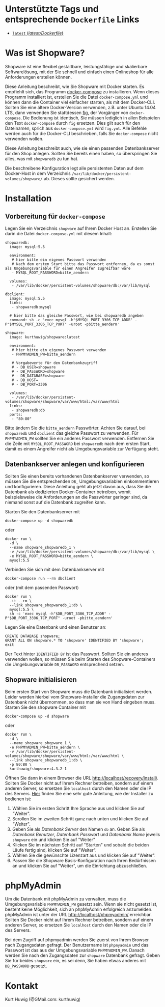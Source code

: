 Unterstützte Tags und entsprechende `Dockerfile` Links
======================================================

 - [`latest` (*latest/Dockerfile*)](https://github.com/kurthuwig/docker-shopware/blob/master/Dockerfile)

Was ist Shopware?
=================

Shopware ist eine flexibel gestaltbare, leistungsfähige und skalierbare Softwarelösung, mit der Sie schnell und einfach einen Onlineshop für alle Anforderungen erstellen können.

Diese Anleitung beschreibt, wie Sie Shopware mit Docker starten.
Es empfiehlt sich, das Programm [docker-compose](http://docs.docker.com/compose/) zu installieren.
Wenn dieses Programm installiert ist, erstellen Sie die Datei `docker-compose.yml` und können dann die Container viel einfacher starten, als mit dem Docker-CLI.
Sollten Sie eine ältere Docker-Version verwenden, z.B. unter Ubuntu 14.04 LTS, dann verwenden Sie stattdessen [fig](http://www.fig.sh/index.html), der Vorgänger von `docker-compose`.
Die Bedienung ist identisch, Sie müssen lediglich in allen Beispielen den Text `docker-compose` durch `fig` ersetzen.
Dies gilt auch für den Dateinamen, sprich aus `docker-compose.yml` wird `fig.yml`.
Alle Befehle werden auch für die Docker-CLI beschrieben, falls Sie `docker-compose` nicht verwenden wollen.

Diese Anleitung beschreibt auch, wie sie einen passenden Datenbankserver für den Shop anlegen. Sollten Sie bereits einen haben, so überspringen Sie alles, was mit `shopwaredb` zu tun hat.

Die beschreibene Konfiguration legt alle persistenten Daten auf dem Docker-Host in dem Verzeichnis `/var/lib/docker/persistent-volumes/shopware/` ab.
Dieses sollte gesichert werden.

Installation
============

Vorbereitung für `docker-compose`
---------------------------------

Legen Sie ein Verzeichnis `shopware` auf Ihrem Docker Host an.
Erstellen Sie darin die Datei `docker-compose.yml` mit diesem Inhalt:

    shopwaredb:
      image: mysql:5.5

      environment:
       # hier bitte ein eigenes Passwort verwenden
       # Nach dem ersten Start bitte das Passwort entfernen, da es sonst als Umgebungsvariable für einen Angreifer zugreifbar wäre
       - MYSQL_ROOT_PASSWORD=bitte_aendern

      volumes:
       - /var/lib/docker/persistent-volumes/shopware/db:/var/lib/mysql

    dbclient:
      image: mysql:5.5
      links:
       - shopwaredb:mysql

      # hier bitte das gleiche Passwort, wie bei shopwaredb angeben
      command: sh -c 'exec mysql -h"$MYSQL_PORT_3306_TCP_ADDR" -P"$MYSQL_PORT_3306_TCP_PORT" -uroot -pbitte_aendern'

    shopware:
      image: kurthuwig/shopware:latest

      environment:
       # hier bitte ein eigenes Passwort verwenden
       - PHPMYADMIN_PW=bitte_aendern

       # Vorgabewerte für den Datenbankzugriff
       # - DB_USER=shopware
       # - DB_PASSWORD=shopware
       # - DB_DATABASE=shopware
       # - DB_HOST=
       # - DB_PORT=3306

      volumes:
       - /var/lib/docker/persistent-volumes/shopware/shopware/var/www/html:/var/www/html
      links:
       - shopwaredb:db
      ports:
       - "80:80"

Bitte ändern Sie die `bitte_aendern` Passwörter.
Achten Sie darauf, bei `shopwaredb` und `dbclient` das gleiche Passwort zu verwenden.
Für `PHPMYADMIN_PW` sollten Sie ein anderes Passwort verwenden.
Entfernen Sie die Zeile mit `MYSQL_ROOT_PASSWORD` bei `shopwaredb` nach dem ersten Start, damit es einem Angreifer nicht als Umgebungsvariable zur Verfügung steht.

Datenbankserver anlegen und konfigurieren
-----------------------------------------

Sollten Sie einen bereits vorhandenen Datenbankserver verwenden, so müssen Sie die entsprechenden `DB_` Umgebungsvariablen einkommentieren und konfigurieren.
Diese Anleitung geht ab jetzt davon aus, dass Sie die Datenbank als dedizierten Docker-Container betreiben, womit beispielsweise die Anforderungen an die Passwörter geringer sind, da niemand sonst auf die Datenbank zugreifen kann.

Starten Sie den Datenbankserver mit

    docker-compose up -d shopwaredb

oder

    docker run \
      -d \
      --name shopware_shopwaredb_1 \
      -v /var/lib/docker/persistent-volumes/shopware/db:/var/lib/mysql \
      -e MYSQL_ROOT_PASSWORD=bitte_aendern \
      mysql:5.5

Verbinden Sie sich mit dem Datenbankserver mit

    docker-compose run --rm dbclient

oder (mit dem passenden Passwort)

    docker run \
      -it --rm \
      --link shopware_shopwaredb_1:db \
      mysql:5.5 \
      sh -c 'exec mysql -h"$DB_PORT_3306_TCP_ADDR" -P"$DB_PORT_3306_TCP_PORT" -uroot -pbitte_aendern'

Legen Sie eine Datenbank und einen Benutzer an:

    CREATE DATABASE shopware;
    GRANT ALL ON shopware.* TO 'shopware' IDENTIFIED BY 'shopware';
    exit

Der Text hinter `IDENTIFIED BY` ist das Passwort.
Sollten Sie ein anderes verwenden wollen, so müssen Sie beim Starten des Shopware-Containers die Umgebungsvariable `DB_PASSWORD` entsprechend setzen.

Shopware initialisieren
-----------------------

Beim ersten Start von Shopware muss die Datenbank initialisiert werden.
Leider werden hierbei vom Shopware-Installer die Zugangsdaten zur Datenbank nicht übernommen, so dass man sie von Hand eingeben muss.
Starten Sie den shopware Container mit

    docker-compose up -d shopware

oder

    docker run \
      -d \
      --name shopware_shopware_1 \
      -e PHPMYADMIN_PW=bitte_aendern \
      -v /var/lib/docker/persistent-volumes/shopware/shopware/var/www/html:/var/www/html \
      --link shopware_shopwaredb_1:db \
      -p 80:80 \
      kurthuwig/shopware:4.3.2-1

Öffnen Sie dann in einem Browser die URL [http://localhost/recovery/install/](http://localhost/recovery/install/).
Sollten Sie Docker nicht auf Ihrem Rechner betreiben, sondern auf einem anderen Server, so ersetzen Sie `localhost` durch den Namen oder die IP des Servers.
[Hier](http://wiki.shopware.com/Shopware-4-Installer_detail_874.html) finden Sie eine sehr gute Anleitung, wie der Installer zu bedienen ist:

1. Wählen Sie im ersten Schritt Ihre Sprache aus und klicken Sie auf "Weiter".
1. Scrollen Sie im zweiten Schritt ganz nach unten und klicken Sie auf "Weiter".
1. Geben Sie als *Datenbank Server* den Namen `db` an.
   Geben Sie als *Datenbank Benutzer*, *Datenbank Passwort* und *Datenbank Name* jeweils `shopware` ein und klicken Sie auf "Weiter"
1. Klicken Sie im nächsten Schritt auf "Starten" und sobald die beiden Läufe fertig sind, klicken Sie auf "Weiter".
1. Wählen Sie die gewünschte Lizenzart aus und klicken Sie auf "Weiter".
1. Passen Sie die Shopware Basis-Konfiguration nach Ihren Bedürfnissen an und klicken Sie auf "Weiter", um die Einrichtung abzuschließen.

phpMyAdmin
==========

Um die Datenbank mit phpMyAdmin zu verwalten, muss die Umgebungsvariable `PHPMYADMIN_PW` gesetzt sein.
Wenn sie nicht gesetzt ist, besteht keine Möglichkeit, sich an phpMyAdmin erfolgreich anzumelden.
phpMyAdmin ist unter der URL [http://localhost/phpmyadmin/](http://localhost/phpmyadmin/) erreichbar.
Sollten Sie Docker nicht auf Ihrem Rechner betreiben, sondern auf einem anderen Server, so ersetzen Sie `localhost` durch den Namen oder die IP des Servers.

Bei dem Zugriff auf phpmyadmin werden Sie zuerst von Ihrem Browser nach Zugangsdaten gefragt.
Der Benutzername ist `phpmyadmin` und das Passwort ist das aus der Umgebungsvariable `PHPMYADMIN_PW`.
Danach werden Sie nach den Zugangsdaten zur `shopware` Datenbank gefragt.
Geben Sie für beides `shopware` ein, es sei denn, Sie haben etwas anderes mit `DB_PASSWORD` gesetzt.

Kontakt
=======

Kurt Huwig (@GMail.com: kurthuwig)
